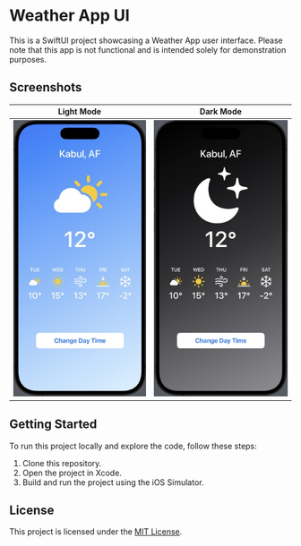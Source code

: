 # Weather App UI

This is a SwiftUI project showcasing a Weather App user interface. Please note that this app is not functional and is intended solely for demonstration purposes.

## Screenshots

Light Mode             |  Dark Mode
:-------------------------:|:-------------------------:
![Light Mode](./screenshots/weather-app-light-mode.jpeg)  |  ![Dark Mode](./screenshots/weather-app-dark-mode.jpeg)

## Getting Started

To run this project locally and explore the code, follow these steps:

1. Clone this repository.
2. Open the project in Xcode.
3. Build and run the project using the iOS Simulator.

## License

This project is licensed under the [MIT License](LICENSE).
